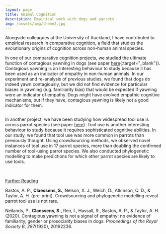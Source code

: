 ```yaml
---
layout: page
title: Animal Cognition
description: Empirical work with dogs and parrots
img: /assets/img/theme2.jpg
---
```


Alongside colleagues at the University of Auckland, I have contributed to empirical research in comparative cognition, a field that studies the evolutionary origins of cognition across non-human animal species. 

In one of our comparative cognition projects, we studied the ultimate function of contagious yawning in dogs (see paper [here](https://royalsocietypublishing.org/doi/10.1098/rspb.2019.2236){:target="_blank"}). Contagious yawning is an interesting behaviour to study because it has been used as an indicator of empathy in non-human animals. In our experiment and re-analysis of previous studies, we found that dogs do indeed yawn contagiously, but we did not find evidence for particular biases in yawning (e.g. familiarity bias) that would be expected if yawning were an indicator of empathy. Dogs might have evolved empathic cognitive mechanisms, but if they have, contagious yawning is likely not a good indicator for them.

<div class="img_row">
    <img class="col three" src="{{ site.baseurl }}/assets/img/yawning.jpg" alt="" title="Yawning"/>
</div>

In another project, we have been studying how widespread tool use is across parrot species (see paper [here](https://www.biorxiv.org/content/10.1101/2023.08.14.553302v1)). Tool use is another interesting behaviour to study because it requires sophisticated cognitive abilities. In our study, we found that tool use was more common in parrots than previously thought. Using crowdsourcing methods, we observed novel instances of tool use in 17 parrot species, more than doubling the confirmed number of tool-using parrot species. We also conducted phylogenetic modelling to make predictions for which other parrot species are likely to use tools.

<div class="img_row">
    <img class="col one" src="{{ site.baseurl }}/assets/img/parrot_tool.jpg" alt="" title="Tool use"/>
</div>

<br>

<u>Further Reading</u>

Bastos, A. P., **Claessens, S.**, Nelson, X. J., Welch, D., Atkinson, Q. D., & Taylor, A. H. (pre-print). Crowdsourcing and phylogenetic modelling reveal parrot tool use is not rare.

Neilands, P., **Claessens, S.**, Ren, I., Hassall, R., Bastos, A. P., & Taylor, A. H. (2020). Contagious yawning is not a signal of empathy: no evidence of familiarity, gender or prosociality biases in dogs. *Proceedings of the Royal Society B*, *287*(1920), 20192236.
